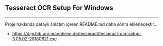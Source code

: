 ## Tesseract OCR Setup For Windows
-------
Proje hakkında detaylı anlatım içeren README.md daha sonra eklenecektir...
- https://digi.bib.uni-mannheim.de/tesseract/tesseract-ocr-setup-3.05.02-20180621.exe
